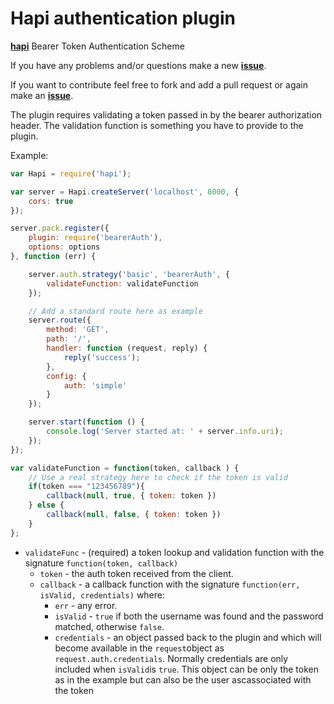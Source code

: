 # Hapi authentication plugin

[**hapi**](https://github.com/hapijs/hapi) Bearer Token Authentication Scheme

If you have any problems and/or questions make a new [**issue**](https://github.com/Salesflare/hapi-auth-bearer-plugin/issues).

If you want to contribute feel free to fork and add a pull request or again make an [**issue**](https://github.com/Salesflare/hapi-auth-bearer-plugin/issues).

The plugin requires validating a token passed in by the bearer authorization header. The validation function is something you have to provide to the plugin.

Example: 

```javascript
var Hapi = require('hapi');

var server = Hapi.createServer('localhost', 8000, {
    cors: true
});

server.pack.register({
    plugin: require('bearerAuth'),
    options: options
}, function (err) {

    server.auth.strategy('basic', 'bearerAuth', {
        validateFunction: validateFunction
    });

    // Add a standard route here as example
    server.route({ 
        method: 'GET', 
        path: '/', 
        handler: function (request, reply) {
            reply('success');
        }, 
        config: { 
            auth: 'simple' 
        } 
    });

    server.start(function () {
        console.log('Server started at: ' + server.info.uri);
    });
});

var validateFunction = function(token, callback ) {
    // Use a real strategy here to check if the token is valid
    if(token === "123456789"){
        callback(null, true, { token: token })
    } else {
        callback(null, false, { token: token })
    }
};
```

- `validateFunc` - (required) a token lookup and validation function with the signature `function(token, callback)`
    - `token` - the auth token received from the client.
    - `callback` - a callback function with the signature `function(err, isValid, credentials)` where:
        - `err` - any error.
        - `isValid` - `true` if both the username was found and the password matched, otherwise `false`.
        - `credentials` - an object passed back to the plugin and which will become available in the `request`object as `request.auth.credentials`. Normally credentials are only included when `isValid`is `true`. This object can be only the token as in the example but can also be the user ascassociated with the token
